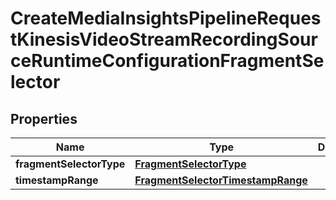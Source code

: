 

# CreateMediaInsightsPipelineRequestKinesisVideoStreamRecordingSourceRuntimeConfigurationFragmentSelector


## Properties

| Name | Type | Description | Notes |
|------------ | ------------- | ------------- | -------------|
|**fragmentSelectorType** | [**FragmentSelectorType**](FragmentSelectorType.md) |  |  |
|**timestampRange** | [**FragmentSelectorTimestampRange**](FragmentSelectorTimestampRange.md) |  |  |



